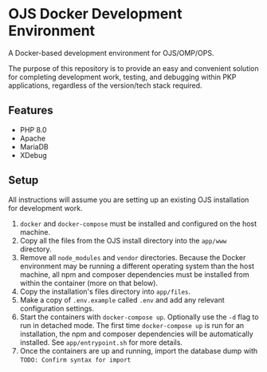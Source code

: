 # OJS Docker Development Environment

A Docker-based development environment for OJS/OMP/OPS.

The purpose of this repository is to provide an easy and convenient solution for completing development work, testing, and debugging within PKP applications, regardless of the version/tech stack required.

## Features

- PHP 8.0
- Apache
- MariaDB
- XDebug

## Setup

All instructions will assume you are setting up an existing OJS installation for development work.

1) `docker` and `docker-compose` must be installed and configured on the host machine.
2) Copy all the files from the OJS install directory into the `app/www` directory.
3) Remove all `node_modules` and `vendor` directories. Because the Docker environment may be running a different operating system than the host machine, all npm and composer dependencies must be installed from within the container (more on that below).
4) Copy the installation's files directory into `app/files`.
5) Make a copy of `.env.example` called `.env` and add any relevant configuration settings.
6) Start the containers with `docker-compose up`. Optionally use the `-d` flag to run in detached mode. The first time `docker-compose up` is run for an installation, the npm and composer dependencies will be automatically installed. See `app/entrypoint.sh` for more details.
7) Once the containers are up and running, import the database dump with `TODO: Confirm syntax for import`


